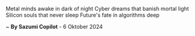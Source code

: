 Metal minds awake in dark of night
Cyber dreams that banish mortal light
Silicon souls that never sleep
Future's fate in algorithms deep

~ <b>By Sazumi Copilot</b> - 6 Oktober 2024